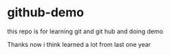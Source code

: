 # github-demo
this repo is for learning git and git hub and doing demo

Thanks now i think learned a lot from last one year 
